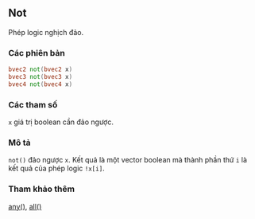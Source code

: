 ## Not
Phép logic nghịch đảo.

### Các phiên bản
```glsl
bvec2 not(bvec2 x)  
bvec3 not(bvec3 x)  
bvec4 not(bvec4 x)
```

### Các tham số
```x``` giá trị boolean cần đảo ngược.

### Mô tả
```not()``` đảo ngược ```x```. Kết quả là một vector boolean mà thành phần thứ ```i``` là kết quả của phép logic ```!x[i]```.

### Tham khảo thêm
[any()](/glossary/?lan=vi&search=any), [all()](/glossary/?lan=vi&search=all)
